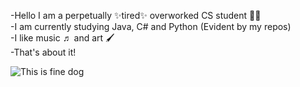 -Hello I am a perpetually ✨tired✨ overworked CS student ✌🏻<br>
-I am currently studying Java, C# and Python (Evident by my repos)<br>
-I like music ♬ and art 🖌️<br>
-That's about it!<br>

![This is fine dog](https://www.google.com/url?sa=i&url=https%3A%2F%2Fwww.refinery29.com%2Fen-us%2F2017%2F10%2F179039%2Fthis-is-fine-meme-halloween-costume&psig=AOvVaw35zywf2Eo3M226jiQBx1l7&ust=1683802466604000&source=images&cd=vfe&ved=0CBEQjRxqFwoTCNi_3JHL6v4CFQAAAAAdAAAAABAY)
